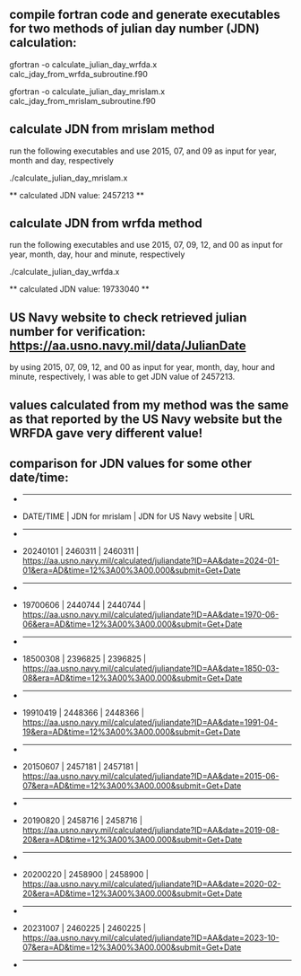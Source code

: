 ## compile fortran code and generate executables for two methods of julian day number (JDN) calculation: 

gfortran -o calculate_julian_day_wrfda.x calc_jday_from_wrfda_subroutine.f90 

gfortran -o calculate_julian_day_mrislam.x calc_jday_from_mrislam_subroutine.f90

## calculate JDN from mrislam method

run the following executables and use 2015, 07, and 09 as input for year, month and day, respectively

./calculate_julian_day_mrislam.x

** calculated JDN value: 2457213 **

## calculate JDN from wrfda method

run the following executables and use 2015, 07, 09, 12, and 00 as input for year, month, day, hour and minute, respectively

./calculate_julian_day_wrfda.x

** calculated JDN value: 19733040 **

## US Navy website to check retrieved julian number for verification: https://aa.usno.navy.mil/data/JulianDate
by using 2015, 07, 09, 12, and 00 as input for year, month, day, hour and minute, respectively, I was able to get JDN value of 2457213. 

## values calculated from my method was the same as that reported by the US Navy website but the WRFDA gave very different value!

## comparison for JDN values for some other date/time: 

* --------------------------------------------------------------------------------------------------------------------------------------------------------------------------------
* DATE/TIME  |  JDN for mrislam    |  JDN for US Navy website  |                                                        URL
* --------------------------------------------------------------------------------------------------------------------------------------------------------------------------------
* 20240101   |        2460311      |       2460311             | https://aa.usno.navy.mil/calculated/juliandate?ID=AA&date=2024-01-01&era=AD&time=12%3A00%3A00.000&submit=Get+Date
* --------------------------------------------------------------------------------------------------------------------------------------------------------------------------------
* 19700606   |        2440744      |       2440744             | https://aa.usno.navy.mil/calculated/juliandate?ID=AA&date=1970-06-06&era=AD&time=12%3A00%3A00.000&submit=Get+Date
* --------------------------------------------------------------------------------------------------------------------------------------------------------------------------------
* 18500308   |        2396825      |       2396825             | https://aa.usno.navy.mil/calculated/juliandate?ID=AA&date=1850-03-08&era=AD&time=12%3A00%3A00.000&submit=Get+Date
* --------------------------------------------------------------------------------------------------------------------------------------------------------------------------------
* 19910419   |        2448366      |       2448366             | https://aa.usno.navy.mil/calculated/juliandate?ID=AA&date=1991-04-19&era=AD&time=12%3A00%3A00.000&submit=Get+Date
* --------------------------------------------------------------------------------------------------------------------------------------------------------------------------------
* 20150607   |        2457181      |       2457181             | https://aa.usno.navy.mil/calculated/juliandate?ID=AA&date=2015-06-07&era=AD&time=12%3A00%3A00.000&submit=Get+Date
* --------------------------------------------------------------------------------------------------------------------------------------------------------------------------------
* 20190820   |        2458716      |       2458716             | https://aa.usno.navy.mil/calculated/juliandate?ID=AA&date=2019-08-20&era=AD&time=12%3A00%3A00.000&submit=Get+Date
* --------------------------------------------------------------------------------------------------------------------------------------------------------------------------------
* 20200220   |        2458900      |       2458900             | https://aa.usno.navy.mil/calculated/juliandate?ID=AA&date=2020-02-20&era=AD&time=12%3A00%3A00.000&submit=Get+Date
* --------------------------------------------------------------------------------------------------------------------------------------------------------------------------------
* 20231007   |        2460225      |       2460225             | https://aa.usno.navy.mil/calculated/juliandate?ID=AA&date=2023-10-07&era=AD&time=12%3A00%3A00.000&submit=Get+Date
* --------------------------------------------------------------------------------------------------------------------------------------------------------------------------------
